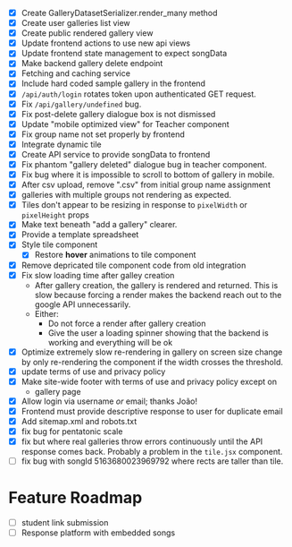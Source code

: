 - [x] Create GalleryDatasetSerializer.render_many method
- [x] Create user galleries list view
- [x] Create public rendered gallery view
- [x] Update frontend actions to use new api views
- [x] Update frontend state management to expect songData
- [x] Make backend gallery delete endpoint
- [x] Fetching and caching service
- [x] Include hard coded sample gallery in the frontend
- [x] `/api/auth/login` rotates token upon authenticated GET request.
- [x] Fix `/api/gallery/undefined` bug.
- [x] Fix post-delete gallery dialogue box is not dismissed
- [x] Update "mobile optimized view" for Teacher component
- [x] Fix group name not set properly by frontend
- [x] Integrate dynamic tile
- [x] Create API service to provide songData to frontend
- [x] Fix phantom "gallery deleted" dialogue bug in teacher component.
- [x] Fix bug where it is impossible to scroll to bottom of gallery in mobile.
- [x] After csv upload, remove ".csv" from initial group name assignment
- [x] galleries with multiple groups not rendering as expected.
- [x] Tiles don't appear to be resizing in response to `pixelWidth` or
      `pixelHeight` props
- [x] Make text beneath "add a gallery" clearer.
- [x] Provide a template spreadsheet
- [x] Style tile component
  - [x] Restore **hover** animations to tile component
- [x] Remove depricated tile component code from old integration
- [x] Fix slow loading time after galley creation
  - After gallery creation, the gallery is rendered and returned. This is
    slow because forcing a render makes the backend reach out to the google API
    unnecessarily.
  - Either:
    - Do not force a render after gallery creation
    - Give the user a loading spinner showing that the backend is working
      and everything will be ok
- [x] Optimize extremely slow re-rendering in gallery on screen size change
      by only re-rendering the component if the width crosses the threshold.
- [x] update terms of use and privacy policy
- [x] Make site-wide footer with terms of use and privacy policy except on
  - gallery page
- [x] Allow login via username _or_ email; thanks João!
- [x] Frontend must provide descriptive response to user for duplicate email
- [x] Add sitemap.xml and robots.txt
- [x] fix bug for pentatonic scale
- [x] fix but where real galleries throw errors continuously until the API
      response comes back. Probably a problem in the `tile.jsx` component.
- [ ] fix bug with songId 5163680023969792 where rects are taller than tile.

# Feature Roadmap

- [ ] student link submission
- [ ] Response platform with embedded songs
